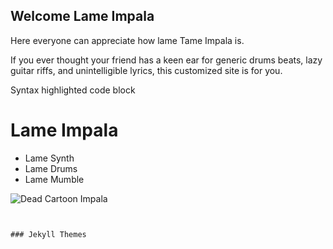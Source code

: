 ## Welcome Lame Impala

Here everyone can appreciate how lame Tame Impala is.

If you ever thought your friend has a keen ear for generic drums beats, lazy guitar riffs, and unintelligible lyrics, this customized site is for you.



Syntax highlighted code block

# Lame Impala

- Lame Synth
- Lame Drums
- Lame Mumble

![Dead Cartoon Impala](https://user-images.githubusercontent.com/87154429/125001097-7f53cc80-e017-11eb-92f2-965e367319de.jpg)
```


### Jekyll Themes
